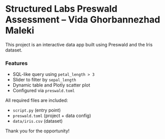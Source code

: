 # Structured Labs Preswald Assessment – Vida Ghorbannezhad Maleki

This project is an interactive data app built using Preswald and the Iris dataset.

### Features
- SQL-like query using `petal_length > 3`
- Slider to filter by `sepal_length`
- Dynamic table and Plotly scatter plot
- Configured via `preswald.toml`

All required files are included:  
- `script.py` (entry point)  
- `preswald.toml` (project + data config)  
- `data/iris.csv` (dataset)

Thank you for the opportunity!

